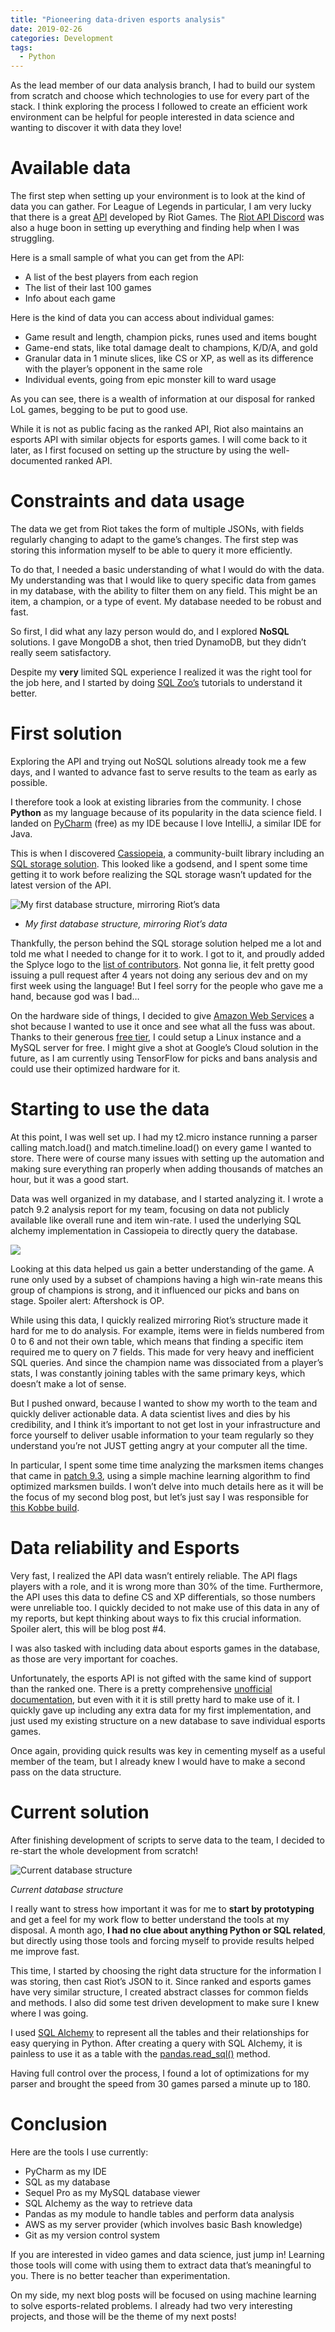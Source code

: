 ```yaml
---
title: "Pioneering data-driven esports analysis"
date: 2019-02-26
categories: Development
tags:
  - Python
---
```


As the lead member of our data analysis branch, I had to build our system from scratch and choose which technologies to use for every part of the stack. I think exploring the process I followed to create an efficient work environment can be helpful for people interested in data science and wanting to discover it with data they love!

# Available data

The first step when setting up your environment is to look at the kind of data you can gather. For League of Legends in particular, I am very lucky that there is a great [API](https://developer.riotgames.com/) developed by Riot Games. The [Riot API Discord](https://discordapp.com/invite/riotapi) was also a huge boon in setting up everything and finding help when I was struggling.

Here is a small sample of what you can get from the API:

* A list of the best players from each region
* The list of their last 100 games
* Info about each game

Here is the kind of data you can access about individual games:

* Game result and length, champion picks, runes used and items bought
* Game-end stats, like total damage dealt to champions, K/D/A, and gold
* Granular data in 1 minute slices, like CS or XP, as well as its difference with the player’s opponent in the same role
* Individual events, going from epic monster kill to ward usage

As you can see, there is a wealth of information at our disposal for ranked LoL games, begging to be put to good use.

While it is not as public facing as the ranked API, Riot also maintains an esports API with similar objects for esports games. I will come back to it later, as I first focused on setting up the structure by using the well-documented ranked API.

# Constraints and data usage

The data we get from Riot takes the form of multiple JSONs, with fields regularly changing to adapt to the game’s changes. The first step was storing this information myself to be able to query it more efficiently.

To do that, I needed a basic understanding of what I would do with the data. My understanding was that I would like to query specific data from games in my database, with the ability to filter them on any field. This might be an item, a champion, or a type of event. My database needed to be robust and fast.

So first, I did what any lazy person would do, and I explored **NoSQL** solutions. I gave MongoDB a shot, then tried DynamoDB, but they didn’t really seem satisfactory.

Despite my **very** limited SQL experience I realized it was the right tool for the job here, and I started by doing [SQL Zoo’s](https://sqlzoo.net/wiki/SQL_Tutorial) tutorials to understand it better.

# First solution

Exploring the API and trying out NoSQL solutions already took me a few days, and I wanted to advance fast to serve results to the team as early as possible.

I therefore took a look at existing libraries from the community. I chose **Python** as my language because of its popularity in the data science field. I landed on [PyCharm](https://www.jetbrains.com/pycharm/) (free) as my IDE because I love IntelliJ, a similar IDE for Java.

This is when I discovered [Cassiopeia](https://github.com/meraki-analytics/cassiopeia), a community-built library including an [SQL storage solution](https://github.com/meraki-analytics/cassiopeia-datastores/tree/master/cassiopeia-sqlstore/cassiopeia_sqlstore). This looked like a godsend, and I spent some time getting it to work before realizing the SQL storage wasn’t updated for the latest version of the API.

![My first database structure, mirroring Riot’s data](/assets/images/1__5ow4gnMYaN9ZiHdD5eJcYQ.png)

* *My first database structure, mirroring Riot’s data*

Thankfully, the person behind the SQL storage solution helped me a lot and told me what I needed to change for it to work. I got to it, and proudly added the Splyce logo to the [list of contributors](https://github.com/meraki-analytics/cassiopeia-datastores/blob/master/cassiopeia-sqlstore/cassiopeia_sqlstore/SQLStore.py). Not gonna lie, it felt pretty good issuing a pull request after 4 years not doing any serious dev and on my first week using the language! But I feel sorry for the people who gave me a hand, because god was I bad…

On the hardware side of things, I decided to give [Amazon Web Services](https://aws.amazon.com/) a shot because I wanted to use it once and see what all the fuss was about. Thanks to their generous [free tier](https://aws.amazon.com/free/), I could setup a Linux instance and a MySQL server for free. I might give a shot at Google’s Cloud solution in the future, as I am currently using TensorFlow for picks and bans analysis and could use their optimized hardware for it.

# Starting to use the data

At this point, I was well set up. I had my t2.micro instance running a parser calling match.load() and match.timeline.load() on every game I wanted to store. There were of course many issues with setting up the automation and making sure everything ran properly when adding thousands of matches an hour, but it was a good start.

Data was well organized in my database, and I started analyzing it. I wrote a patch 9.2 analysis report for my team, focusing on data not publicly available like overall rune and item win-rate. I used the underlying SQL alchemy implementation in Cassiopeia to directly query the database.

![](/assets/images/1__NkAyIPU9Lc0avF__6JX8J0w.png)

Looking at this data helped us gain a better understanding of the game. A rune only used by a subset of champions having a high win-rate means this group of champions is strong, and it influenced our picks and bans on stage. Spoiler alert: Aftershock is OP.

While using this data, I quickly realized mirroring Riot’s structure made it hard for me to do analysis. For example, items were in fields numbered from 0 to 6 and not their own table, which means that finding a specific item required me to query on 7 fields. This made for very heavy and inefficient SQL queries. And since the champion name was dissociated from a player’s stats, I was constantly joining tables with the same primary keys, which doesn’t make a lot of sense.

But I pushed onward, because I wanted to show my worth to the team and quickly deliver actionable data. A data scientist lives and dies by his credibility, and I think it’s important to not get lost in your infrastructure and force yourself to deliver usable information to your team regularly so they understand you’re not JUST getting angry at your computer all the time.

In particular, I spent some time time analyzing the marksmen items changes that came in [patch 9.3](https://na.leagueoflegends.com/en/news/game-updates/patch/patch-93-notes#patch-marksman-items), using a simple machine learning algorithm to find optimized marksmen builds. I won’t delve into much details here as it will be the focus of my second blog post, but let’s just say I was responsible for [this Kobbe build](https://www.youtube.com/watch?v=WHwHD8VbCeA).

# Data reliability and Esports

Very fast, I realized the API data wasn’t entirely reliable. The API flags players with a role, and it is wrong more than 30% of the time. Furthermore, the API uses this data to define CS and XP differentials, so those numbers were unreliable too. I quickly decided to not make use of this data in any of my reports, but kept thinking about ways to fix this crucial information. Spoiler alert, this will be blog post #4.

I was also tasked with including data about esports games in the database, as those are very important for coaches.

Unfortunately, the esports API is not gifted with the same kind of support than the ranked one. There is a pretty comprehensive [unofficial documentation](https://gist.github.com/brcooley/8429583561c47b248f80), but even with it it is still pretty hard to make use of it. I quickly gave up including any extra data for my first implementation, and just used my existing structure on a new database to save individual esports games.

Once again, providing quick results was key in cementing myself as a useful member of the team, but I already knew I would have to make a second pass on the data structure.

# Current solution

After finishing development of scripts to serve data to the team, I decided to re-start the whole development from scratch!

![Current database structure](/assets/images/1__bWYt9yiPsLrhAB44yj8hKw.png)

*Current database structure*

I really want to stress how important it was for me to **start by prototyping** and get a feel for my work flow to better understand the tools at my disposal. A month ago, **I had no clue about anything Python or SQL related**, but directly using those tools and forcing myself to provide results helped me improve fast.

This time, I started by choosing the right data structure for the information I was storing, then cast Riot’s JSON to it. Since ranked and esports games have very similar structure, I created abstract classes for common fields and methods. I also did some test driven development to make sure I knew where I was going.

I used [SQL Alchemy](https://www.sqlalchemy.org/) to represent all the tables and their relationships for easy querying in Python. After creating a query with SQL Alchemy, it is painless to use it as a table with the [pandas.read\_sql()](https://pandas.pydata.org/pandas-docs/stable/reference/api/pandas.read_sql.html) method.

Having full control over the process, I found a lot of optimizations for my parser and brought the speed from 30 games parsed a minute up to 180.

# Conclusion

Here are the tools I use currently:

* PyCharm as my IDE
* SQL as my database
* Sequel Pro as my MySQL database viewer
* SQL Alchemy as the way to retrieve data
* Pandas as my module to handle tables and perform data analysis
* AWS as my server provider (which involves basic Bash knowledge)
* Git as my version control system

If you are interested in video games and data science, just jump in! Learning those tools will come with using them to extract data that’s meaningful to you. There is no better teacher than experimentation.

On my side, my next blog posts will be focused on using machine learning to solve esports-related problems. I already had two very interesting projects, and those will be the theme of my next posts!
